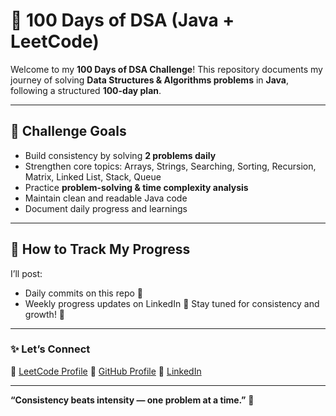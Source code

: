 # 🚀 100 Days of DSA (Java + LeetCode) 
Welcome to my **100 Days of DSA Challenge**! 
This repository documents my journey of solving **Data Structures & Algorithms problems** in **Java**, following a structured **100-day plan**.

--- 

## 🎯 Challenge Goals
- Build consistency by solving **2 problems daily** 
- Strengthen core topics: Arrays, Strings, Searching, Sorting, Recursion, Matrix, Linked List, Stack, Queue 
- Practice **problem-solving & time complexity analysis** 
- Maintain clean and readable Java code 
- Document daily progress and learnings 

--- 

## 🧾 How to Track My Progress 
I’ll post: 
- Daily commits on this repo 🧩 
- Weekly progress updates on LinkedIn 
🔗 Stay tuned for consistency and growth! 🌱 

--- 

### ✨ Let’s Connect 
📍 [LeetCode Profile](https://leetcode.com/u/StackBreaker404/) 
📍 [GitHub Profile](https://github.com/deepakdotdevs) 
📍 [LinkedIn](https://www.linkedin.com/in/deepak-jangid-89954a317/) 

---

 **“Consistency beats intensity — one problem at a time.”** 💪
